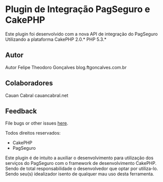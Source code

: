 Plugin de Integração PagSeguro e CakePHP
==========================

Este plugin foi desenvolvido com a nova API de integração do PagSeguro
Utilizando a plataforma CakePHP 2.0.*
PHP 5.3.*


Autor
-----

Autor Felipe Theodoro Gonçalves
blog.ftgoncalves.com.br

Colaboradores
-------------

Cauan Cabral
cauancabral.net

Feedback
--------

File bugs or other issues [here].

[here]: https://github.com/ftgoncalves/pagseguro/issues

 
Todos direitos reservados:
  - CakePHP
  - PagSeguro
  
Este plugin é de intuito a auxiliar o desenvolvimento para utilização dos serviços do PagSeguro com o
framework de desenvolvimento CakePHP. Sendo de total responsabilidade o desenvolvedor que optar por utiliza-lo.
Sendo seu(s) idealizador isento de qualquer mau uso desta ferramenta. 
